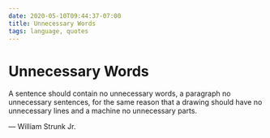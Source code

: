 ```yaml
---
date: 2020-05-10T09:44:37-07:00
title: Unnecessary Words
tags: language, quotes
---
```


# Unnecessary Words

A sentence should contain no unnecessary words, a paragraph no unnecessary sentences, for the same reason that a drawing should have no unnecessary lines and a machine no unnecessary parts.

— William Strunk Jr.
